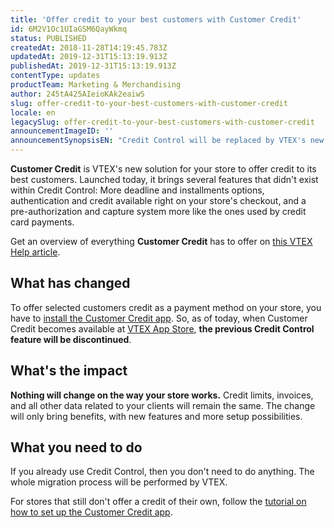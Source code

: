 ```yaml
---
title: 'Offer credit to your best customers with Customer Credit'
id: 6M2V1Oc1UIaGSM6QayWkmq
status: PUBLISHED
createdAt: 2018-11-28T14:19:45.783Z
updatedAt: 2019-12-31T15:13:19.913Z
publishedAt: 2019-12-31T15:13:19.913Z
contentType: updates
productTeam: Marketing & Merchandising
author: 245tA425AIeioKAk2eaiwS
slug: offer-credit-to-your-best-customers-with-customer-credit
locale: en
legacySlug: offer-credit-to-your-best-customers-with-customer-credit
announcementImageID: ''
announcementSynopsisEN: "Credit Control will be replaced by VTEX's new credit solution for your store's clients. "
---
```


__Customer Credit__ is VTEX's new solution for your store to offer credit to its best customers. Launched today, it brings several features that didn't exist within Credit Control: More deadline and installments options, authentication and credit available right on your store's checkout, and a pre-authorization and capture system more like the ones used by credit card payments.

Get an overview of everything __Customer Credit__ has to offer on [this VTEX Help article](/en/tutorial/customer-credit-overview).


## What has changed
To offer selected customers credit as a payment method on your store, you have to [install the Customer Credit app](/en/tracks/customer-credit-getting-started). So, as of today, when Customer Credit becomes available at [VTEX App Store](https://apps.vtex.com/), __the previous Credit Control feature will be discontinued__.


## What's the impact
__Nothing will change on the way your store works.__ Credit limits, invoices, and all other data related to your clients will remain the same. The change will only bring benefits, with new features and more setup possibilities.


## What you need to do
If you already use Credit Control, then you don't need to do anything. The whole migration process will be performed by VTEX.

For stores that still don't offer a credit of their own, follow the [tutorial on how to set up the Customer Credit app](/en/tracks/customer-credit-getting-started).
